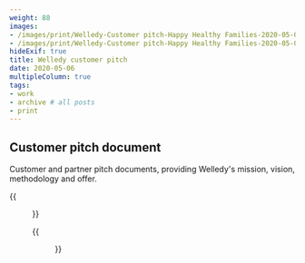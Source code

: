 ```yaml
---
weight: 88
images:
- /images/print/Welledy-Customer pitch-Happy Healthy Families-2020-05-06-page001.jpg
- /images/print/Welledy-Customer pitch-Happy Healthy Families-2020-05-06-page012.jpg
hideExif: true
title: Welledy customer pitch
date: 2020-05-06
multipleColumn: true
tags:
- work
- archive # all posts
- print
---
```


## Customer pitch document

Customer and partner pitch documents, providing Welledy's mission, vision, methodology and offer.

{{<figure src="/img/print/Welledy-Customer_pitch-inside_spread_1.jpg" title="About the company and service">}}

{{<figure src="/img/print/Welledy-Customer_pitch-inside_spread_2-method.jpg" title="The method">}}
